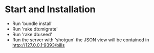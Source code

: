 # Start and Installation 

- Run 'bundle install'
- Run 'rake db:migrate'
- Run 'rake db:seed'
- Run the server with 'shotgun' the JSON view will be contained in http://127.0.0.1:9393/bills
